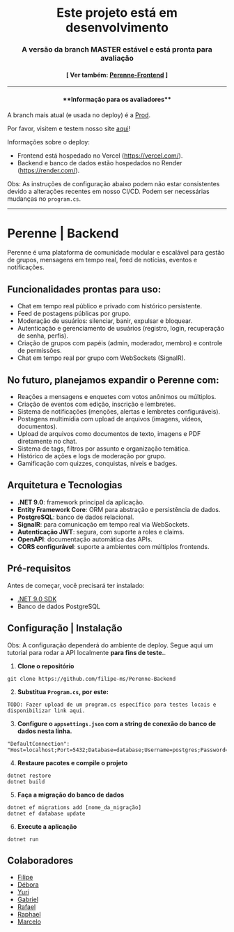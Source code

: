 
<h1 align="center">Este projeto está em desenvolvimento</h1>
<h3 align="center">A versão da branch MASTER estável e está pronta para avaliação</h3>

<h4 align="center">[ Ver também: <a href="https://github.com/andgabx/Perenne-Frontend">Perenne-Frontend</a> ]</h4>

---
<h4 align="center">**Informação para os avaliadores**</h4>

A branch mais atual (e usada no deploy) é a [Prod](https://github.com/filipe-ms/Perenne-Backend/tree/prod).

Por favor, visitem e testem nosso site [aqui](https://perenne-gray.vercel.app/)!

Informações sobre o deploy:
- Frontend está hospedado no Vercel (https://vercel.com/).
- Backend e banco de dados estão hospedados no Render (https://render.com/).

Obs: As instruções de configuração abaixo podem não estar consistentes devido a alterações recentes em nosso CI/CD. Podem ser necessárias mudanças no `program.cs`.


---


# Perenne | Backend

Perenne é uma plataforma de comunidade modular e escalável para gestão de grupos, mensagens em tempo real, feed de notícias, eventos e notificações.

## Funcionalidades prontas para uso:

- Chat em tempo real público e privado com histórico persistente.
- Feed de postagens públicas por grupo.
- Moderação de usuários: silenciar, banir, expulsar e bloquear.
- Autenticação e gerenciamento de usuários (registro, login, recuperação de senha, perfis).
- Criação de grupos com papéis (admin, moderador, membro) e controle de permissões.
- Chat em tempo real por grupo com WebSockets (SignalR).

## No futuro, planejamos expandir o Perenne com:

- Reações a mensagens e enquetes com votos anônimos ou múltiplos.
- Criação de eventos com edição, inscrição e lembretes.
- Sistema de notificações (menções, alertas e lembretes configuráveis).
- Postagens multimídia com upload de arquivos (imagens, vídeos, documentos).
- Upload de arquivos como documentos de texto, imagens e PDF diretamente no chat.
- Sistema de tags, filtros por assunto e organização temática.
- Histórico de ações e logs de moderação por grupo.
- Gamificação com quizzes, conquistas, níveis e badges.

## Arquitetura e Tecnologias

- **.NET 9.0**: framework principal da aplicação.
- **Entity Framework Core**: ORM para abstração e persistência de dados.
- **PostgreSQL**: banco de dados relacional.
- **SignalR**: para comunicação em tempo real via WebSockets.
- **Autenticação JWT**: segura, com suporte a roles e claims.
- **OpenAPI**: documentação automática das APIs.
- **CORS configurável**: suporte a ambientes com múltiplos frontends.

## Pré-requisitos

Antes de começar, você precisará ter instalado:

- [.NET 9.0 SDK](https://dotnet.microsoft.com/download)
- Banco de dados PostgreSQL

## Configuração | Instalação

Obs: A configuração dependerá do ambiente de deploy. Segue aqui um tutorial para rodar a API localmente **para fins de teste.**.

1. **Clone o repositório**
```
git clone https://github.com/filipe-ms/Perenne-Backend
```

2. **Substitua `Program.cs`, por este:**
```
TODO: Fazer upload de um program.cs específico para testes locais e disponibilizar link aqui.
```

3. **Configure o ```appsettings.json``` com a string de conexão do banco de dados nesta linha.**
```
"DefaultConnection": "Host=localhost;Port=5432;Database=database;Username=postgres;Password=Password1234@"
```

4. **Restaure pacotes e compile o projeto**
```
dotnet restore
dotnet build
```

5. **Faça a migração do banco de dados**
```
dotnet ef migrations add [nome_da_migração]
dotnet ef database update
```

6. **Execute a aplicação**
```
dotnet run
```

## Colaboradores
- [Filipe](https://github.com/filipe-ms/)
- [Débora](https://github.com/DeboraCASouza/)
- [Yuri](https://github.com/yuricavalcanti06/)
- [Gabriel](https://github.com/andgabx/)
- [Rafael](https://github.com/rafael-zzz/)
- [Raphael](https://github.com/rafatito03/)
- [Marcelo](https://github.com/marceloh090/)

